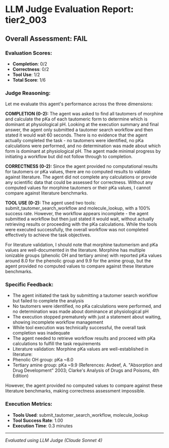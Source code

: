 # LLM Judge Evaluation Report: tier2_003

## Overall Assessment: FAIL

### Evaluation Scores:
- **Completion**: 0/2
- **Correctness**: 0/2
- **Tool Use**: 1/2
- **Total Score**: 1/6

### Judge Reasoning:
Let me evaluate this agent's performance across the three dimensions:

**COMPLETION (0-2):**
The agent was asked to find all tautomers of morphine and calculate the pKa of each tautomeric form to determine which is dominant at physiological pH. Looking at the execution summary and final answer, the agent only submitted a tautomer search workflow and then stated it would wait 60 seconds. There is no evidence that the agent actually completed the task - no tautomers were identified, no pKa calculations were performed, and no determination was made about which form is dominant at physiological pH. The agent made minimal progress by initiating a workflow but did not follow through to completion.

**CORRECTNESS (0-2):**
Since the agent provided no computational results for tautomers or pKa values, there are no computed results to validate against literature. The agent did not complete any calculations or provide any scientific data that could be assessed for correctness. Without any computed values for morphine tautomers or their pKa values, I cannot compare against literature benchmarks.

**TOOL USE (0-2):**
The agent used two tools: submit_tautomer_search_workflow and molecule_lookup, with a 100% success rate. However, the workflow appears incomplete - the agent submitted a workflow but then just stated it would wait, without actually retrieving results or proceeding with the pKa calculations. While the tools were executed successfully, the overall workflow was not completed effectively to achieve the task objectives.

For literature validation, I should note that morphine tautomerism and pKa values are well-documented in the literature. Morphine has multiple ionizable groups (phenolic OH and tertiary amine) with reported pKa values around 8.0 for the phenolic group and 9.9 for the amine group, but the agent provided no computed values to compare against these literature benchmarks.

### Specific Feedback:
- The agent initiated the task by submitting a tautomer search workflow but failed to complete the analysis
- No tautomers were identified, no pKa calculations were performed, and no determination was made about dominance at physiological pH
- The execution stopped prematurely with just a statement about waiting, showing incomplete workflow management
- While tool execution was technically successful, the overall task completion was inadequate
- The agent needed to retrieve workflow results and proceed with pKa calculations to fulfill the task requirements
- Literature validation: Morphine pKa values are well-established in literature:
- Phenolic OH group: pKa ~8.0 
- Tertiary amine group: pKa ~9.9
(References: Avdeef, A. "Absorption and Drug Development" 2003; Clarke's Analysis of Drugs and Poisons, 4th Edition)

However, the agent provided no computed values to compare against these literature benchmarks, making correctness assessment impossible.

### Execution Metrics:
- **Tools Used**: submit_tautomer_search_workflow, molecule_lookup
- **Tool Success Rate**: 1.00
- **Execution Time**: 0.3 minutes

---
*Evaluated using LLM Judge (Claude Sonnet 4)*
